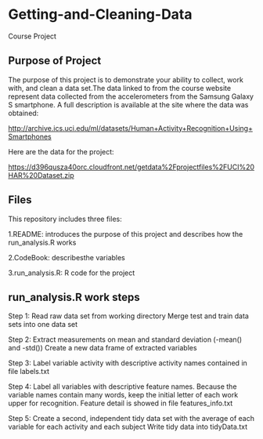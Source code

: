 # Getting-and-Cleaning-Data
Course Project

## Purpose of Project
The purpose of this project is to demonstrate your ability to collect, work with, and clean a data set.The data linked to from the course website represent data collected from the accelerometers from the Samsung Galaxy S smartphone. A full description is available at the site where the data was obtained: 

http://archive.ics.uci.edu/ml/datasets/Human+Activity+Recognition+Using+Smartphones 

Here are the data for the project: 

https://d396qusza40orc.cloudfront.net/getdata%2Fprojectfiles%2FUCI%20HAR%20Dataset.zip 

## Files
This repository includes three files:

1.README: introduces the purpose of this project and describes how the run_analysis.R works

2.CodeBook: describesthe variables

3.run_analysis.R: R code for the project

## run_analysis.R work steps
Step 1: Read raw data set from working directory
           Merge test and train data sets into one data set

Step 2: Extract measurements on mean and standard deviation (-mean() and -std())
           Create a new data frame of extracted variables

Step 3: Label variable activity with descriptive activity names contained in file labels.txt

Step 4: Label all variables with descriptive feature names. Because the variable names contain many words, keep the initial letter 
           of each work upper for recognition.
           Feature detail is showed in file features_info.txt

Step 5: Create a second, independent tidy data set with the average of each variable for each activity and each subject
           Write tidy data into tidyData.txt

